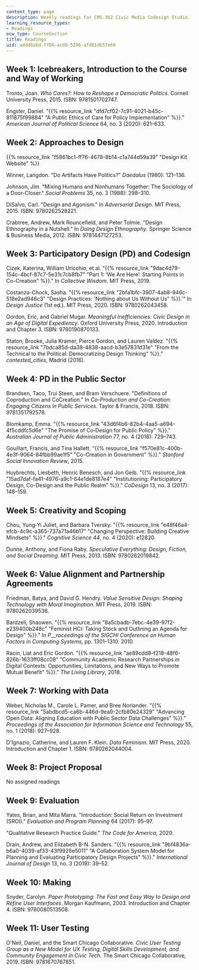 ```yaml
---
content_type: page
description: Weekly readings for CMS.362 Civic Media Codesign Studio.
learning_resource_types:
- Readings
ocw_type: CourseSection
title: Readings
uid: addd8abd-f706-acd8-5296-afd81db57e69
---
```


Week 1: Icebreakers, Introduction to the Course and Way of Working
------------------------------------------------------------------

Tronto, Joan. _Who Cares?: How to Reshape a Democratic Politics_. Cornell University Press, 2015. ISBN: 9781501702747.

Engster, Daniel. "{{% resource_link "dfd7cf02-7c91-4021-b45c-811875f99884" "A Public Ethics of Care for Policy Implementation" %}}." _American Journal of Political Science_ 64, no. 3 (2020): 621–633.

Week 2: Approaches to Design
----------------------------

{{% resource_link "f5861bc1-ff76-4678-8b14-c1a744d59a39" "Design Kit Website" %}}

Winner, Langdon. "Do Artifacts Have Politics?" _Daedalus_ (1980): 121–136.

Johnson, Jim. "Mixing Humans and Nonhumans Together: The Sociology of a Door-Closer." _Social Problems_ 35, no. 3 (1988): 298–310.

DiSalvo, Carl. "Design and Agonism." In _Adversarial Design._ MIT Press, 2015. ISBN: 9780262528221.

Crabtree, Andrew, Mark Rouncefield, and Peter Tolmie. "Design Ethnography in a Nutshell." In _Doing Design Ethnography_. Springer Science & Business Media, 2012. ISBN: 9781447127253.

Week 3: Participatory Design (PD) and Codesign
----------------------------------------------

Cizek, Katerina, William Uricchio, et al. "{{% resource_link "9dac4d79-154c-4bcf-87c7-5e31c7cb8fb7" "Part 1: ‘We Are Here’: Starting Points in Co-Creation" %}}." In _Collective Wisdom_. MIT Press, 2019. 

Costanza-Chock, Sasha. "{{% resource_link "2bfa1bfc-3907-4ab8-946c-518e2ad946c3" "Design Practices: 'Nothing about Us Without Us" %}}.'" In _Design Justice_ (1st ed.). MIT Press, 2020. ISBN: 9780262043458.

Gordon, Eric, and Gabriel Mugar. _Meaningful Inefficiencies: Civic Design in an Age of Digital Expediency_. Oxford University Press, 2020. Introduction and Chapter 3. ISBN: 9780190870133.

Staton, Brooke, Julia Kramer, Pierce Gordon, and Lauren Valdez. "{{% resource_link "7bdca85d-da38-4838-aacd-b3e57831d31e" "From the Technical to the Political: Democratizing Design Thinking" %}}." _contested\_cities_, Madrid (2016).

Week 4: PD in the Public Sector
-------------------------------

Brandsen, Taco, Trui Steen, and Bram Verschuere. "Definitions of Coproduction and CoCreation." In _Co-Production and Co-Creation: Engaging Citizens in Public Services_. Taylor & Francis, 2018. ISBN: 9781351792578.

Blomkamp, Emma. "{{% resource_link "43d6f4b6-82b4-4aa5-a694-4f5cddfc5d6e" "The Promise of Co‐Design for Public Policy" %}}." _Australian Journal of Public Administration_ 77, no. 4 (2018): 729–743.

Gouillart, Francis, and Tina Hallett. "{{% resource_link "f570e81c-400b-4e3f-9064-84fbb99ae1f5" "Co-Creation in Government" %}}." _Stanford Social Innovation Review_, 2015.

Huybrechts, Liesbeth, Henric Benesch, and Jon Geib. "{{% resource_link "15ad7daf-fa41-4976-a9c1-64e1de8187e4" "Institutioning: Participatory Design, Co-Design and the Public Realm" %}}." _CoDesign_ 13, no. 3 (2017): 148–159.

Week 5: Creativity and Scoping
------------------------------

Chou, Yung‐Yi Juliet, and Barbara Tversky. "{{% resource_link "e48f46a4-efcb-4c9c-a365-737a71a46b17" "Changing Perspective: Building Creative Mindsets" %}}." _Cognitive Science 44_, no. 4 (2020): e12820.

Dunne, Anthony, and Fiona Raby. _Speculative Everything: Design, Fiction, and Social Dreaming_. MIT Press, 2013. ISBN: 9780262019842.

Week 6: Value Alignment and Partnership Agreements
--------------------------------------------------

Friedman, Batya, and David G. Hendry. _Value Sensitive Design: Shaping Technology with Moral Imagination_. MIT Press, 2019. ISBN: 9780262039536.

Bardzell, Shaowen. "{{% resource_link "8a5cbadb-7ebc-4e39-97f2-e239400b248c" "Feminist HCI: Taking Stock and Outlining an Agenda for Design" %}}." In _P__roceedings of the SIGCHI Conference on Human Factors in Computing Systems_, pp. 1301–1310. 2010.

Racin, Liat and Eric Gordon. "{{% resource_link "ae89cdd8-f218-48f6-826b-1633ff08cc08" "Community Academic Research Partnerships in Digital Contexts: Opportunities, Limitations, and New Ways to Promote Mutual Benefit" %}}." _The Living Library_, 2018.

Week 7: Working with Data
-------------------------

Weber, Nicholas M., Carole L. Pamer, and Bree Norlander. "{{% resource_link "5abdbcd5-ca6b-446d-9ea9-2cfb80e24329" "Advancing Open Data: Aligning Education with Public Sector Data Challenges" %}}." _Proceedings of the Association for Information Science and Technology_ 55, no. 1 (2018): 927–928.

D'Ignazio, Catherine, and Lauren F. Klein. _Data Feminism_. MIT Press, 2020. Introduction and Chapter 1. ISBN: 9780262044004.

Week 8: Project Proposal
------------------------

No assigned readings

Week 9: Evaluation
------------------

Yates, Brian, and Mita Marra. "Introduction: Social Return on Investment (SROI)." _Evaluation and Program Planning_ 64 (2017): 95–97.

"Qualitative Research Practice Guide." _The Code for America,_ 2020.

Drain, Andrew, and Elizabeth B-N. Sanders. "{{% resource_link "9bf4836a-b6a0-4039-af33-43f9926e5011" "A Collaboration System Model for Planning and Evaluating Participatory Design Projects" %}}." _International Journal of Design_ 13, no. 3 (2019): 39–52.

Week 10: Making
---------------

Snyder, Carolyn. _Paper Prototyping: The Fast and Easy Way to Design and Refine User Interfaces_. Morgan Kaufmann, 2003. Introduction and Chapter 4. ISBN: 9780080513508.

Week 11: User Testing
---------------------

O'Neil, Daniel, and the Smart Chicago Collaborative. _Civic User Testing Group as a New Model for UX Testing, Digital Skills Development, and Community Engagement in Civic Tech._ The Smart Chicago Collaborative, 2019. ISBN: 9781670767851.
